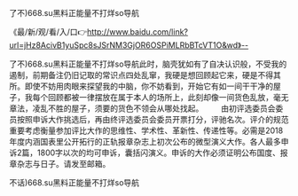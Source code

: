 了不)668.su黑料正能量不打烊so导航

《最/新/观/看/入/口👉http://www.baidu.com/link?url=jHz8AcivB1yuSpc8sJSrNM3GjOR6OSPiMLRbBTcVT1O&wd》--

了不)668.su黑料正能量不打烊so导航此时，脑壳犹如有了自决认识般，不受我的遏制，前期备注仍旧记取的常识点四处乱窜，我硬是想回顾起它来，硬是不得其所。即使不妨用肉眼来探望我的中脑，你不妨看到，开始它有如一间干干净的屋子，我每个回顾都被一律摆放在属于本人的场所上，此刻却像一间货色乱放，毫无章法，凌乱不胜的屋子，须要的货色不领会从哪处找起。
　　由初评选委员会委员按照申诉大作挑选后，再由终评选委员会委员开票打分，评驰名次。评介的规范重要考虑衡量参加评比大作的思维性、学术性、革新性、传递性等。必需是2018年度内涵国表里公开拓行的正轨报章杂志上初次公布的微型演义大作。各人最多申诉2篇，1800字以次的均可申诉，囊括闪演义。申诉的大作必须证明公布国度、报章杂志与日子。请发至邮箱。





不话)668.su黑料正能量不打烊so导航
